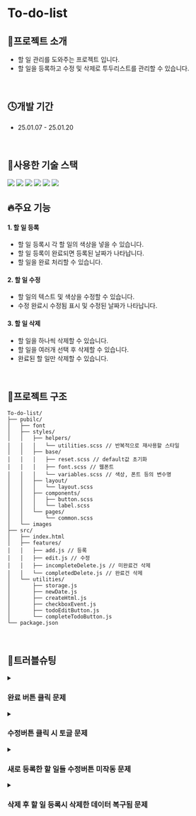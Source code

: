 # To-do-list


## 📌프로젝트 소개
- 할 일 관리를 도와주는 프로젝트 입니다. 
- 할 일을 등록하고 수정 및 삭제로 투두리스트를 관리할 수 있습니다.

<br />

## 🕓개발 기간
- 25.01.07 - 25.01.20

<br />

## 🎯사용한 기술 스택
<img src="https://img.shields.io/badge/Visual Studio-5C2D91?style=flat&logo=Visual Studio&logoColor=white"/>

<img src="https://img.shields.io/badge/HTML5-E34F26?style=flat-square&logo=html5&logoColor=white"/>

<img src="https://img.shields.io/badge/Scss-CC6699?style=flat-square&logo=Scss&logoColor=white"/>

<img src="https://img.shields.io/badge/Git-F05032?style=flat-square&logo=git&logoColor=white"/>

<img src="https://img.shields.io/badge/GitHub-181717?style=flat-square&logo=GitHub&logoColor=white"/>

<img src="https://img.shields.io/badge/JavaScript-F7DF1E?style=for-the-badge&logo=JavaScript&logoColor=white">

<br />

## 🔥주요 기능
#### 1. 할 일 등록
- 할 일 등록시 각 할 일의 색상을 넣을 수 있습니다.
- 할 일 등록이 완료되면 등록된 날짜가 나타납니다.
- 할 일을 완료 처리할 수 있습니다.

#### 2. 할 일 수정
- 할 일의 텍스트 및 색상을 수정할 수 있습니다.
- 수정 완료시 수정됨 표시 및 수정된 날짜가 나타납니다.

#### 3. 할 일 삭제
- 할 일을 하나씩 삭제할 수 있습니다.
- 할 일을 여러개 선택 후 삭제할 수 있습니다.
- 완료된 할 일만 삭제할 수 있습니다.

<br />

## 📂프로젝트 구조

```
To-do-list/
├── pubilc/
│   ├── font
│   ├── styles/
│   │   ├── helpers/
│   │   │   └── utilities.scss // 반복적으로 재사용할 스타일
│   │   ├── base/
│   │   │   ├── reset.scss // default값 초기화
│   │   │   ├── font.scss // 웹폰트
│   │   │   └── variables.scss // 색상, 폰트 등의 변수명
│   │   ├── layout/
│   │   │   └── layout.scss
│   │   ├── components/
│   │   │   ├── button.scss
│   │   │   └── label.scss
│   │   └── pages/
│   │       └── common.scss
│   └── images
├── src/
│   ├── index.html
│   ├── features/
│   │   ├── add.js // 등록
│   │   ├── edit.js // 수정
│   │   ├── incompleteDelete.js // 미완료건 삭제
│   │   └── completedDelete.js // 완료건 삭제
│   └── utilities/
│       ├── storage.js
│       ├── newDate.js
│       ├── createHtml.js
│       ├── checkboxEvent.js
│       ├── todoEditButton.js
│       └── completeTodoButton.js
└── package.json
```
<br />

## 🚨트러블슈팅
<details>
 <summary>
   
  ### 완료 버튼 클릭 문제  
  
  </summary>
  
  #### 문제
  완료된 할 일의 완료버튼 재클릭 시 다시 완료전 ui 상태로 돌아가는 문제 발생

  #### 해결
  if-else문을 사용하여 버튼 클릭 시 완료가 되어 있으면 return 처리해주고 alert창을 띄워 완료된 할 일을 알려줍니다.  
</details>
<details>
 <summary>
   
  ### 수정버튼 클릭 시 토글 문제  
  
  </summary>
  
  #### 문제
  2번째 할 일 수정버튼 클릭 시 1번째 할 일 수정버튼 이벤트가 동작

  #### 해결
  event.target을 이용하여 클릭한 요소를 찾은 후 이벤트 처리
</details>
<details>
 <summary>
   
  ### 새로 등록한 할 일들 수정버튼 미작동 문제 
  
  </summary>
  
  #### 문제
  기존에 할 일들은 수정버튼이벤트가 동작하지만 새로 등록한 할 일들은 수정버튼 이벤트가 동작하지 않는 문제 발생

  #### 해결
  할 일 등록시 수정버튼이 무조건 동작하도록 이벤트 연결 
</details>
<details>
 <summary>
   
  ### 삭제 후 할 일 등록시 삭제한 데이터 복구됨 문제 
  
  </summary>
  
  #### 문제
  할 일 삭제 처리후 새로운 할 일을 등록하면 이전에 삭제한 할 일들이 다시 복구되는 문제 발생

  #### 해결
  새로운 할 일을 등록하기전에 항상 로컬스토리지에서 최신 데이터를 불러온다 
</details>

